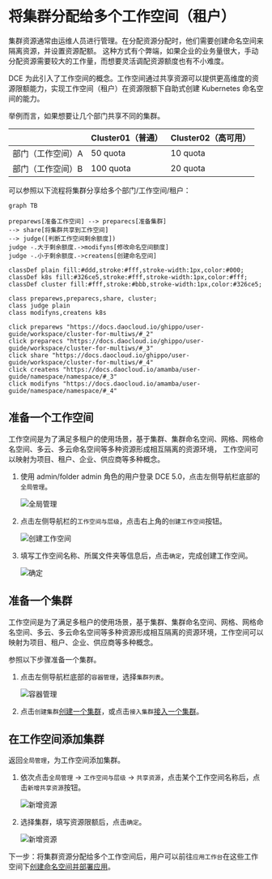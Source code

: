# 将集群分配给多个工作空间（租户）

集群资源通常由运维人员进行管理。在分配资源分配时，他们需要创建命名空间来隔离资源，并设置资源配额。
这种方式有个弊端，如果企业的业务量很大，手动分配资源需要较大的工作量，而想要灵活调配资源额度也有不小难度。

DCE 为此引入了工作空间的概念。工作空间通过共享资源可以提供更高维度的资源限额能力，实现工作空间（租户）在资源限额下自助式创建 Kubernetes 命名空间的能力。

举例而言，如果想要让几个部门共享不同的集群。

|                   | Cluster01（普通） | Cluster02（高可用） |
| ----------------- | ----------------- | ------------------- |
| 部门（工作空间）A | 50 quota          | 10 quota            |
| 部门（工作空间）B | 100 quota         | 20 quota            |

可以参照以下流程将集群分享给多个部门/工作空间/租户：

```mermaid
graph TB

preparews[准备工作空间] --> preparecs[准备集群]
--> share[将集群共享到工作空间]
--> judge([判断工作空间剩余额度])
judge -.大于剩余额度.->modifyns[修改命名空间额度]
judge -.小于剩余额度.->createns[创建命名空间]

classDef plain fill:#ddd,stroke:#fff,stroke-width:1px,color:#000;
classDef k8s fill:#326ce5,stroke:#fff,stroke-width:1px,color:#fff;
classDef cluster fill:#fff,stroke:#bbb,stroke-width:1px,color:#326ce5;

class preparews,preparecs,share, cluster;
class judge plain
class modifyns,createns k8s

click preparews "https://docs.daocloud.io/ghippo/user-guide/workspace/cluster-for-multiws/#_2"
click preparecs "https://docs.daocloud.io/ghippo/user-guide/workspace/cluster-for-multiws/#_3"
click share "https://docs.daocloud.io/ghippo/user-guide/workspace/cluster-for-multiws/#_4"
click createns "https://docs.daocloud.io/amamba/user-guide/namespace/namespace/#_3"
click modifyns "https://docs.daocloud.io/amamba/user-guide/namespace/namespace/#_4"
```

## 准备一个工作空间

工作空间是为了满足多租户的使用场景，基于集群、集群命名空间、网格、网格命名空间、多云、多云命名空间等多种资源形成相互隔离的资源环境，
工作空间可以映射为项目、租户、企业、供应商等多种概念。

1. 使用 admin/folder admin 角色的用户登录 DCE 5.0，点击左侧导航栏底部的`全局管理`。

    ![全局管理](https://docs.daocloud.io/daocloud-docs-images/docs/ghippo/images/ws01.png)

2. 点击左侧导航栏的`工作空间与层级`，点击右上角的`创建工作空间`按钮。

    ![创建工作空间](https://docs.daocloud.io/daocloud-docs-images/docs/ghippo/images/ws02.png)

3. 填写工作空间名称、所属文件夹等信息后，点击`确定`，完成创建工作空间。

    ![确定](https://docs.daocloud.io/daocloud-docs-images/docs/ghippo/images/ws03.png)

## 准备一个集群

工作空间是为了满足多租户的使用场景，基于集群、集群命名空间、网格、网格命名空间、多云、多云命名空间等多种资源形成相互隔离的资源环境，工作空间可以映射为项目、租户、企业、供应商等多种概念。

参照以下步骤准备一个集群。

1. 点击左侧导航栏底部的`容器管理`，选择`集群列表`。

    ![容器管理](https://docs.daocloud.io/daocloud-docs-images/docs/ghippo/images/clusterlist01.png)

1. 点击`创建集群`[创建一个集群](../../kpanda/user-guide/clusters/create-cluster.md)，或点击`接入集群`[接入一个集群](../../kpanda/user-guide/clusters/integrate-cluster.md)。

## 在工作空间添加集群

返回`全局管理`，为工作空间添加集群。

1. 依次点击`全局管理` -> `工作空间与层级` -> `共享资源`，点击某个工作空间名称后，点击`新增共享资源`按钮。

    ![新增资源](https://docs.daocloud.io/daocloud-docs-images/docs/ghippo/images/addcluster01.png)

1. 选择集群，填写资源限额后，点击`确定`。

    ![新增资源](https://docs.daocloud.io/daocloud-docs-images/docs/ghippo/images/addcluster02.png)

下一步：将集群资源分配给多个工作空间后，用户可以前往`应用工作台`在这些工作空间下[创建命名空间并部署应用](../../amamba/user-guide/namespace/namespace.md)。

